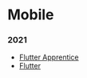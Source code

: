 # Mobile


### 2021
- [Flutter Apprentice](https://kpiteng.medium.com/react-clean-architecture-e4144a0788b6)
- [Flutter](https://medium.com/quick-code/10-best-flutter-tutorials-to-learn-flutter-in-2021-f21f24f15431)